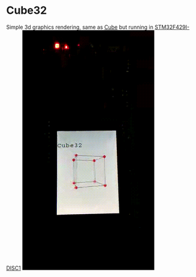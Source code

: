 # Cube32
Simple 3d graphics rendering, same as [Cube](https://github.com/mustaffxx/Cube) but running in [STM32F429I-DISC1](https://www.st.com/en/evaluation-tools/32f429idiscovery.html)
![Cube32](gif/cube32.gif)
